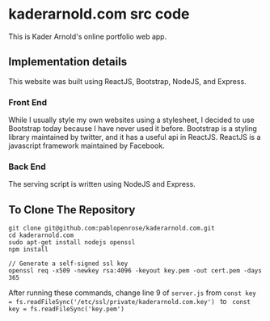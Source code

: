 # kaderarnold.com src code 

This is Kader Arnold's online portfolio web app.

## Implementation details 

This website was built using ReactJS, Bootstrap, NodeJS, and Express. 


### Front End

While I usually style my own websites using a stylesheet, I decided to use Bootstrap today because I have never used it before. Bootstrap is a styling library maintained by twitter, and it has a useful api in ReactJS. ReactJS is a javascript framework maintained by Facebook.

### Back End

The serving script is written using NodeJS and Express.

## To Clone The Repository

```
git clone git@github.com:pablopenrose/kaderarnold.com.git
cd kaderarnold.com
sudo apt-get install nodejs openssl 
npm install

// Generate a self-signed ssl key
openssl req -x509 -newkey rsa:4096 -keyout key.pem -out cert.pem -days 365

```

After running these commands, change line 9 of ```server.js``` from 
```const key = fs.readFileSync('/etc/ssl/private/kaderarnold.com.key') ```
to ``` const key = fs.readFileSync('key.pem')```



